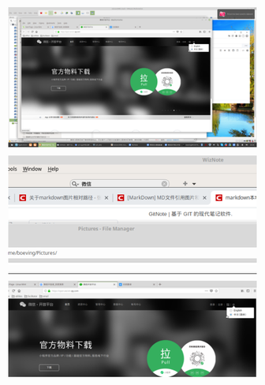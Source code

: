 
![img](Screenshot_2019-08-20_20-36-24.png)



![locimg](DeepinScreenshot_select-area_20190820205707.png)

---

![title](https://raw.githubusercontent.com/itcp/note_images/master/gitnote/2019/08/20/1566304656278-1566304656302.png)




